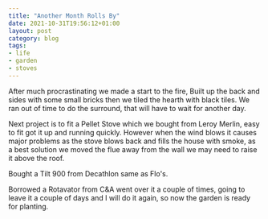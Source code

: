 ```yaml
---
title: "Another Month Rolls By"
date: 2021-10-31T19:56:12+01:00
layout: post
category: blog
tags:
- life
- garden
- stoves
---
```



After much procrastinating we made a start to the fire, Built up the back and sides with some small bricks then we tiled the hearth with black tiles. We ran out of time to do the surround, that will have to wait for another day.
<!--more-->

Next project is to fit a Pellet Stove which we bought from Leroy Merlin, easy to fit got it up and running quickly. However when the wind blows it causes major problems as the stove blows back and fills the house with smoke, as a best solution we moved the flue away from the wall we may need to raise it above the roof.

Bought a Tilt 900 from Decathlon same as Flo's.

Borrowed a Rotavator from C&A went over it a couple of times, going to leave it a couple of days and I will do it again, so now the garden is ready for planting.
